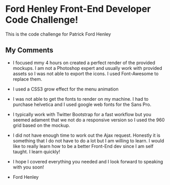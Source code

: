 # Ford Henley Front-End Developer Code Challenge!
This is the code challenge for Patrick Ford Henley

## My Comments
* I focused mmy 4 hours on created a perfect render of the provided mockups. I am not a Photoshop expert and usually work with provided assets so I was not able to export the icons. I used Font-Awesome to replace them.

* I used a CSS3 grow effect for the menu animation

* I was not able to get the fonts to render on my machine. I had to purchase helvetica and I used google web fonts for the Sans Pro.

* I typically work with Twitter Bootstrap for a fast workflow but you seemed adament that we not do a responsive version so I used the 960 grid based on the mockup.

* I did not have enough time to work out the Ajax request. Honestly it is something that I do not have to do a lot but I am willing to learn. I would like to really learn how to be a better Front-End dev since I am self taught. I learn quickly!

* I hope I covered everything you needed and I look forward to speaking with you soon!

* Ford Henley

